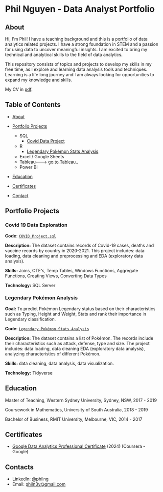 # Phil Nguyen - Data Analyst Portfolio
## About
Hi, I'm Phil! I have a teaching background and this is a portfolio of data analytics related projects. I have a strong foundation in STEM and a passion for using data to uncover meaningful insights. I am excited to bring my technical and analytical skills to the field of data analytics.

This repository consists of topics and projects to develop my skills in my free time, as I explore and learning data analysis tools and techniques. Learning is a life long journey and I am always looking for opportunities to expand my knowledge and skills.

My CV in [pdf](https://github.com/philn3v/Data-Analyst-Portfolio/blob/main/2024_PhilN_Resume_DA.pdf).

## Table of Contents
- [About](https://github.com/philn3v/Data-Analyst-Portfolio/blob/main/README.md#about)
- [Portfolio Projects](https://github.com/philn3v/Data-Analyst-Portfolio/blob/main/README.md#portfolio-projects)
  - SQL
    - [Covid Data Project](https://github.com/philn3v/Portfolio_Projects/blob/main/COVID_Project.sql)
  - R
    - [Legendary Pokémon Stats Analysis](https://github.com/philn3v/Portfolio_Projects/blob/main/LegendaryPokemon_Stats.py)
  - Excel / Google Sheets
  - Tableau---> [go to Tableau..]()
  - Power BI
  


- [Education](https://github.com/philn3v/Data-Analyst-Portfolio/blob/main/README.md#education)  
- [Certificates](https://github.com/philn3v/Data-Analyst-Portfolio/blob/main/README.md#certificates)
- [Contact](https://github.com/philn3v/Data-Analyst-Portfolio/blob/main/README.md#contacts)
## Portfolio Projects


### Covid 19 Data Exploration
**Code:** [`COVID_Project.sql`](https://github.com/philn3v/Portfolio_Projects/blob/main/COVID_Project.sql)

**Description:** The dataset contains records of Covid-19 cases, deaths and vaccine records by country in 2020-2021. This project includes: data loading, data cleaning and preprocessing and EDA (exploratory data analysis).

**Skills:** Joins, CTE's, Temp Tables, Windows Functions, Aggregate Functions, Creating Views, Converting Data Types

**Technology:** SQL Server



### Legendary Pokémon Analysis

**Goal:** To predict Pokémon Legendary status based on their characteristics such as Typing, Height and Weight, Stats and rank their importance in Legendary classification.

**Code:** [`Legendary Pokémon Stats Analysis`](https://github.com/philn3v/Portfolio_Projects/blob/main/LegendaryPokemon_Stats.py)

**Description:** The dataset contains a list of  Pokémon.  The records include their characteristics such as attack, defense, type and size. The project includes: data loading, data cleaning EDA (exploratory data analysis), analyzing characteristics of different Pokémon.

**Skills:** data cleaning, data analysis, data visualization.

**Technology:** Tidyverse 





## Education
Master of Teaching, Western Sydney University, Sydney, NSW, 2017 - 2019

Coursework in Mathematics, University of South Australia, 2018 - 2019

Bachelor of Business, RMIT University, Melbourne, VIC, 2014 - 2017

## Certificates
- [Google Data Analytics Professional Certificate](https://www.coursera.org/account/accomplishments/specialization/QL3ATS4ZBNBA) (2024) (Coursera - Google)

## Contacts
- LinkedIn: [@philng](https://www.linkedin.com/in/phil-ng-791794314/)
- Email: philn3v@gmail.com
